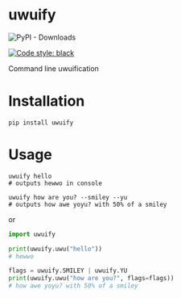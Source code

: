 # uwuify

![PyPI - Downloads](https://img.shields.io/pypi/dm/uwuify?style=for-the-badge)

[![Code style: black](https://img.shields.io/badge/code%20style-black-000000.svg)](https://github.com/psf/black)


Command line uwuification

# Installation
```shell
pip install uwuify
```

# Usage
```shell
uwuify hello
# outputs hewwo in console

uwuify how are you? --smiley --yu
# outputs how awe yoyu? with 50% of a smiley
```
or
```python
import uwuify

print(uwuify.uwu("hello"))
# hewwo

flags = uwuify.SMILEY | uwuify.YU
print(uwuify.uwu("how are you?", flags=flags))
# how awe yoyu? with 50% of a smiley
```
